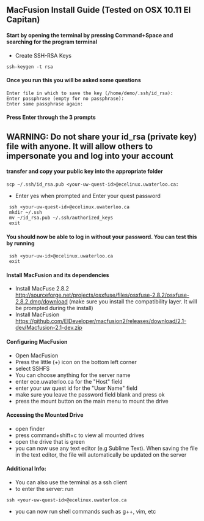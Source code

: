 ## MacFusion Install Guide (Tested on OSX 10.11 El Capitan)
#### Start by opening the terminal by pressing Command+Space and searching for the program terminal
 - Create SSH-RSA Keys
```
ssh-keygen -t rsa
```
#### Once you run this you will be asked some questions
```
Enter file in which to save the key (/home/demo/.ssh/id_rsa):
Enter passphrase (empty for no passphrase):
Enter same passphrase again:
```
#### Press Enter through the 3 prompts

## WARNING: Do not share your id_rsa (private key) file with anyone. It will allow others to impersonate you and log into your account
#### transfer and copy your public key into the appropriate folder
```
scp ~/.ssh/id_rsa.pub <your-uw-quest-id>@ecelinux.uwaterloo.ca:
```
 - Enter yes when prompted and Enter your quest password
```
 ssh <your-uw-quest-id>@ecelinux.uwaterloo.ca
 mkdir ~/.ssh
 mv ~/id_rsa.pub ~/.ssh/authorized_keys
 exit
```
#### You should now be able to log in without your password. You can test this by running
```
 ssh <your-uw-id>@ecelinux.uwaterloo.ca
 exit
```
#### Install MacFusion and its dependencies
 - Install MacFuse 2.8.2 http://sourceforge.net/projects/osxfuse/files/osxfuse-2.8.2/osxfuse-2.8.2.dmg/download (make sure you install the compatibility layer. It will be prompted during the install)
 - Install MacFusion https://github.com/ElDeveloper/macfusion2/releases/download/2.1-dev/Macfusion-2.1-dev.zip

#### Configuring MacFusion
 - Open MacFusion
 - Press the little (+) icon on the bottom left corner
 - select SSHFS
 - You can choose anything for the server name
 - enter ece.uwaterloo.ca for the "Host" field
 - enter your uw quest id for the "User Name" field
 - make sure you leave the password field blank and press ok
 - press the mount button on the main menu to mount the drive

#### Accessing the Mounted Drive
 - open finder
 - press command+shift+c to view all mounted drives
 - open the drive that is green
 - you can now use any text editor (e.g Sublime Text). When saving the file in the text editor, the file will automatically be updated on the server

#### Additional Info:
 - You can also use the terminal as a ssh client
 - to enter the server: run
```
ssh <your-uw-quest-id>@ecelinux.uwaterloo.ca
```
 - you can now run shell commands such as g++, vim, etc
